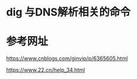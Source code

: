 # dig 与DNS解析相关的命令

# 参考网址
https://www.cnblogs.com/ginvip/p/6365605.html

https://www.22.cn/help_34.html


